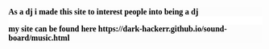 <!DOCTYPE html>
<title>Text Example</title>
<style>
div.container {
background-color: #ffffff;
}
div.container p {
font-family: Cursive;
font-size: 16px;
font-style: normal;
font-weight: bold;
text-decoration: none;
text-transform: none;
color: #000000;
background-color: #fcfcfc;
}
</style>

<div class="container">
<p>As a dj i made this site to interest people into being a dj</p>
<p>my site can be found here https://dark-hackerr.github.io/sound-board/music.html</p>
</div>
